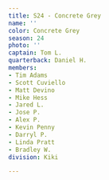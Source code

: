 ```yaml
---
title: S24 - Concrete Grey
name: ''
color: Concrete Grey
season: 24
photo: ''
captain: Tom L.
quarterback: Daniel H.
members:
- Tim Adams
- Scott Cuviello
- Matt Devino
- Mike Hess
- Jared L.
- Jose P.
- Alex P.
- Kevin Penny
- Darryl P.
- Linda Pratt
- Bradley W.
division: Kiki

---
```

